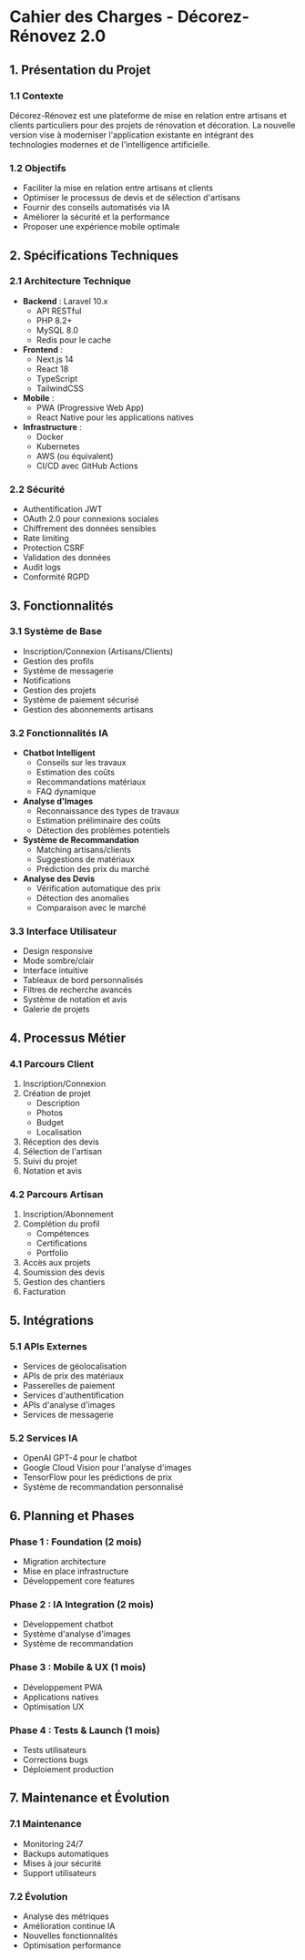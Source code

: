 # Cahier des Charges - Décorez-Rénovez 2.0

## 1. Présentation du Projet

### 1.1 Contexte
Décorez-Rénovez est une plateforme de mise en relation entre artisans et clients particuliers pour des projets de rénovation et décoration. La nouvelle version vise à moderniser l'application existante en intégrant des technologies modernes et de l'intelligence artificielle.

### 1.2 Objectifs
- Faciliter la mise en relation entre artisans et clients
- Optimiser le processus de devis et de sélection d'artisans
- Fournir des conseils automatisés via IA
- Améliorer la sécurité et la performance
- Proposer une expérience mobile optimale

## 2. Spécifications Techniques

### 2.1 Architecture Technique
- **Backend** : Laravel 10.x
  - API RESTful
  - PHP 8.2+
  - MySQL 8.0
  - Redis pour le cache
- **Frontend** : 
  - Next.js 14
  - React 18
  - TypeScript
  - TailwindCSS
- **Mobile** :
  - PWA (Progressive Web App)
  - React Native pour les applications natives
- **Infrastructure** :
  - Docker
  - Kubernetes
  - AWS (ou équivalent)
  - CI/CD avec GitHub Actions

### 2.2 Sécurité
- Authentification JWT
- OAuth 2.0 pour connexions sociales
- Chiffrement des données sensibles
- Rate limiting
- Protection CSRF
- Validation des données
- Audit logs
- Conformité RGPD

## 3. Fonctionnalités

### 3.1 Système de Base
- Inscription/Connexion (Artisans/Clients)
- Gestion des profils
- Système de messagerie
- Notifications
- Gestion des projets
- Système de paiement sécurisé
- Gestion des abonnements artisans

### 3.2 Fonctionnalités IA
- **Chatbot Intelligent**
  - Conseils sur les travaux
  - Estimation des coûts
  - Recommandations matériaux
  - FAQ dynamique
- **Analyse d'Images**
  - Reconnaissance des types de travaux
  - Estimation préliminaire des coûts
  - Détection des problèmes potentiels
- **Système de Recommandation**
  - Matching artisans/clients
  - Suggestions de matériaux
  - Prédiction des prix du marché
- **Analyse des Devis**
  - Vérification automatique des prix
  - Détection des anomalies
  - Comparaison avec le marché

### 3.3 Interface Utilisateur
- Design responsive
- Mode sombre/clair
- Interface intuitive
- Tableaux de bord personnalisés
- Filtres de recherche avancés
- Système de notation et avis
- Galerie de projets

## 4. Processus Métier

### 4.1 Parcours Client
1. Inscription/Connexion
2. Création de projet
   - Description
   - Photos
   - Budget
   - Localisation
3. Réception des devis
4. Sélection de l'artisan
5. Suivi du projet
6. Notation et avis

### 4.2 Parcours Artisan
1. Inscription/Abonnement
2. Complétion du profil
   - Compétences
   - Certifications
   - Portfolio
3. Accès aux projets
4. Soumission des devis
5. Gestion des chantiers
6. Facturation

## 5. Intégrations

### 5.1 APIs Externes
- Services de géolocalisation
- APIs de prix des matériaux
- Passerelles de paiement
- Services d'authentification
- APIs d'analyse d'images
- Services de messagerie

### 5.2 Services IA
- OpenAI GPT-4 pour le chatbot
- Google Cloud Vision pour l'analyse d'images
- TensorFlow pour les prédictions de prix
- Système de recommandation personnalisé

## 6. Planning et Phases

### Phase 1 : Foundation (2 mois)
- Migration architecture
- Mise en place infrastructure
- Développement core features

### Phase 2 : IA Integration (2 mois)
- Développement chatbot
- Système d'analyse d'images
- Système de recommandation

### Phase 3 : Mobile & UX (1 mois)
- Développement PWA
- Applications natives
- Optimisation UX

### Phase 4 : Tests & Launch (1 mois)
- Tests utilisateurs
- Corrections bugs
- Déploiement production

## 7. Maintenance et Évolution

### 7.1 Maintenance
- Monitoring 24/7
- Backups automatiques
- Mises à jour sécurité
- Support utilisateurs

### 7.2 Évolution
- Analyse des métriques
- Amélioration continue IA
- Nouvelles fonctionnalités
- Optimisation performance
